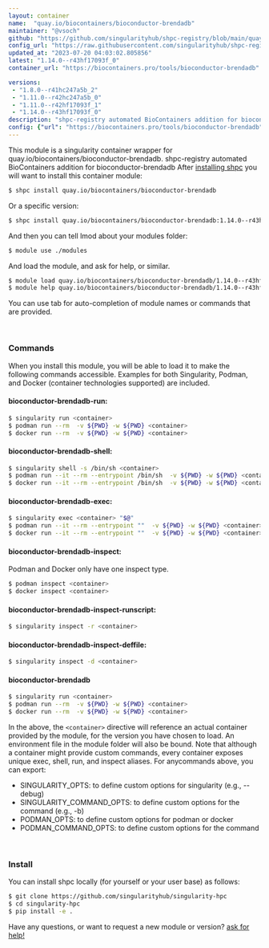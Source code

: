 ```yaml
---
layout: container
name:  "quay.io/biocontainers/bioconductor-brendadb"
maintainer: "@vsoch"
github: "https://github.com/singularityhub/shpc-registry/blob/main/quay.io/biocontainers/bioconductor-brendadb/container.yaml"
config_url: "https://raw.githubusercontent.com/singularityhub/shpc-registry/main/quay.io/biocontainers/bioconductor-brendadb/container.yaml"
updated_at: "2023-07-20 04:03:02.805856"
latest: "1.14.0--r43hf17093f_0"
container_url: "https://biocontainers.pro/tools/bioconductor-brendadb"

versions:
 - "1.8.0--r41hc247a5b_2"
 - "1.11.0--r42hc247a5b_0"
 - "1.11.0--r42hf17093f_1"
 - "1.14.0--r43hf17093f_0"
description: "shpc-registry automated BioContainers addition for bioconductor-brendadb"
config: {"url": "https://biocontainers.pro/tools/bioconductor-brendadb", "maintainer": "@vsoch", "description": "shpc-registry automated BioContainers addition for bioconductor-brendadb", "latest": {"1.14.0--r43hf17093f_0": "sha256:1d53e9220fb46fac16ca61a334487bab2353ffdd98d845532e14a1016407580d"}, "tags": {"1.8.0--r41hc247a5b_2": "sha256:2d0c714edd59e197cb2aba2707ab7338986a5cce50941cf45f3ba674f72318e1", "1.11.0--r42hc247a5b_0": "sha256:ea41a492edd5dc232d89f7541b22835f4f243f6f2fbc62566c1d69bca0a4f83b", "1.11.0--r42hf17093f_1": "sha256:7548e0ad9c2fc5f915026a73c0206b5791ca21744f46fec8fea0f81cb23d041c", "1.14.0--r43hf17093f_0": "sha256:1d53e9220fb46fac16ca61a334487bab2353ffdd98d845532e14a1016407580d"}, "docker": "quay.io/biocontainers/bioconductor-brendadb"}
---
```


This module is a singularity container wrapper for quay.io/biocontainers/bioconductor-brendadb.
shpc-registry automated BioContainers addition for bioconductor-brendadb
After [installing shpc](#install) you will want to install this container module:


```bash
$ shpc install quay.io/biocontainers/bioconductor-brendadb
```

Or a specific version:

```bash
$ shpc install quay.io/biocontainers/bioconductor-brendadb:1.14.0--r43hf17093f_0
```

And then you can tell lmod about your modules folder:

```bash
$ module use ./modules
```

And load the module, and ask for help, or similar.

```bash
$ module load quay.io/biocontainers/bioconductor-brendadb/1.14.0--r43hf17093f_0
$ module help quay.io/biocontainers/bioconductor-brendadb/1.14.0--r43hf17093f_0
```

You can use tab for auto-completion of module names or commands that are provided.

<br>

### Commands

When you install this module, you will be able to load it to make the following commands accessible.
Examples for both Singularity, Podman, and Docker (container technologies supported) are included.

#### bioconductor-brendadb-run:

```bash
$ singularity run <container>
$ podman run --rm  -v ${PWD} -w ${PWD} <container>
$ docker run --rm  -v ${PWD} -w ${PWD} <container>
```

#### bioconductor-brendadb-shell:

```bash
$ singularity shell -s /bin/sh <container>
$ podman run --it --rm --entrypoint /bin/sh  -v ${PWD} -w ${PWD} <container>
$ docker run --it --rm --entrypoint /bin/sh  -v ${PWD} -w ${PWD} <container>
```

#### bioconductor-brendadb-exec:

```bash
$ singularity exec <container> "$@"
$ podman run --it --rm --entrypoint ""  -v ${PWD} -w ${PWD} <container> "$@"
$ docker run --it --rm --entrypoint ""  -v ${PWD} -w ${PWD} <container> "$@"
```

#### bioconductor-brendadb-inspect:

Podman and Docker only have one inspect type.

```bash
$ podman inspect <container>
$ docker inspect <container>
```

#### bioconductor-brendadb-inspect-runscript:

```bash
$ singularity inspect -r <container>
```

#### bioconductor-brendadb-inspect-deffile:

```bash
$ singularity inspect -d <container>
```



#### bioconductor-brendadb

```bash
$ singularity run <container>
$ podman run --rm  -v ${PWD} -w ${PWD} <container>
$ docker run --rm  -v ${PWD} -w ${PWD} <container>
```


In the above, the `<container>` directive will reference an actual container provided
by the module, for the version you have chosen to load. An environment file in the
module folder will also be bound. Note that although a container
might provide custom commands, every container exposes unique exec, shell, run, and
inspect aliases. For anycommands above, you can export:

 - SINGULARITY_OPTS: to define custom options for singularity (e.g., --debug)
 - SINGULARITY_COMMAND_OPTS: to define custom options for the command (e.g., -b)
 - PODMAN_OPTS: to define custom options for podman or docker
 - PODMAN_COMMAND_OPTS: to define custom options for the command

<br>

### Install

You can install shpc locally (for yourself or your user base) as follows:

```bash
$ git clone https://github.com/singularityhub/singularity-hpc
$ cd singularity-hpc
$ pip install -e .
```

Have any questions, or want to request a new module or version? [ask for help!](https://github.com/singularityhub/singularity-hpc/issues)